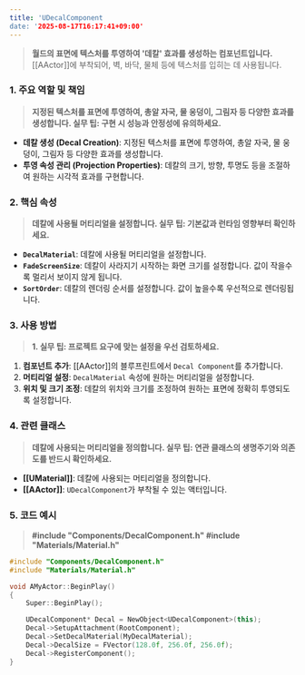 ```yaml
---
title: 'UDecalComponent
date: '2025-08-17T16:17:41+09:00'
---
```




> **월드의 표면에 텍스처를 투영하여 '데칼' 효과를 생성하는 컴포넌트입니다.** [[AActor]]에 부착되어, 벽, 바닥, 물체 등에 텍스처를 입히는 데 사용됩니다.

### **1. 주요 역할 및 책임**
> **지정된 텍스처를 표면에 투영하여, 총알 자국, 물 웅덩이, 그림자 등 다양한 효과를 생성합니다. 실무 팁: 구현 시 성능과 안정성에 유의하세요.**
* **데칼 생성 (Decal Creation)**:
	지정된 텍스처를 표면에 투영하여, 총알 자국, 물 웅덩이, 그림자 등 다양한 효과를 생성합니다.
* **투영 속성 관리 (Projection Properties)**:
	데칼의 크기, 방향, 투명도 등을 조절하여 원하는 시각적 효과를 구현합니다.

### **2. 핵심 속성**
> **데칼에 사용될 머티리얼을 설정합니다. 실무 팁: 기본값과 런타임 영향부터 확인하세요.**
* **`DecalMaterial`**:
	데칼에 사용될 머티리얼을 설정합니다.
* **`FadeScreenSize`**:
	데칼이 사라지기 시작하는 화면 크기를 설정합니다. 값이 작을수록 멀리서 보이지 않게 됩니다.
* **`SortOrder`**:
	데칼의 렌더링 순서를 설정합니다. 값이 높을수록 우선적으로 렌더링됩니다.

### **3. 사용 방법**
> **1. 실무 팁: 프로젝트 요구에 맞는 설정을 우선 검토하세요.**
1. **컴포넌트 추가**:
	[[AActor]]의 블루프린트에서 `Decal Component`를 추가합니다.
2. **머티리얼 설정**:
	`DecalMaterial` 속성에 원하는 머티리얼을 설정합니다.
3. **위치 및 크기 조정**:
	데칼의 위치와 크기를 조정하여 원하는 표면에 정확히 투영되도록 설정합니다.

### **4. 관련 클래스**
> **데칼에 사용되는 머티리얼을 정의합니다. 실무 팁: 연관 클래스의 생명주기와 의존도를 반드시 확인하세요.**
* **[[UMaterial]]**:
	데칼에 사용되는 머티리얼을 정의합니다.
* **[[AActor]]**:
	`UDecalComponent`가 부착될 수 있는 액터입니다.

### **5. 코드 예시**
> **#include "Components/DecalComponent.h" #include "Materials/Material.h"**
```cpp
#include "Components/DecalComponent.h"
#include "Materials/Material.h"

void AMyActor::BeginPlay()
{
    Super::BeginPlay();

    UDecalComponent* Decal = NewObject<UDecalComponent>(this);
    Decal->SetupAttachment(RootComponent);
    Decal->SetDecalMaterial(MyDecalMaterial);
    Decal->DecalSize = FVector(128.0f, 256.0f, 256.0f);
    Decal->RegisterComponent();
}
```

